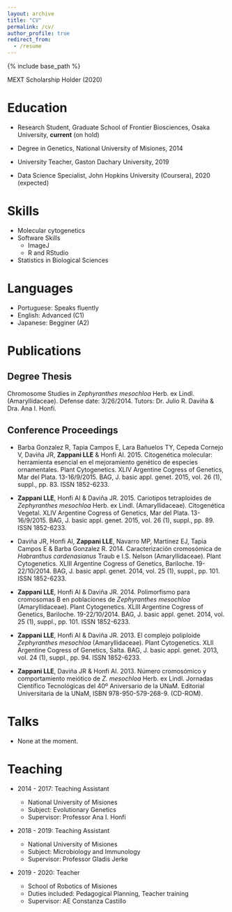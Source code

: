 ```yaml
---
layout: archive
title: "CV"
permalink: /cv/
author_profile: true
redirect_from:
  - /resume
---
```


{% include base_path %}

MEXT Scholarship Holder (2020)

Education
======
* Research Student, Graduate School of Frontier Biosciences, Osaka University, **current** (on hold)
* Degree in Genetics, National University of Misiones, 2014


* University Teacher, Gaston Dachary University, 2019
* Data Science Specialist, John Hopkins University (Coursera), 2020 (expected)


Skills
======
* Molecular cytogenetics
* Software Skills
  * ImageJ
  * R and RStudio
* Statistics in Biological Sciences

Languages
=========
* Portuguese: Speaks fluently
* English: Advanced (C1)
* Japanese: Begginer (A2)

Publications
============

Degree Thesis
-------------

Chromosome Studies in *Zephyranthes mesochloa* Herb. ex Lindl. (Amaryllidaceae). Defense date: 3/26/2014. Tutors: Dr. Julio R. Daviña & Dra. Ana I. Honfi.

Conference Proceedings
----------------------

- Barba Gonzalez R, Tapia Campos E, Lara Bañuelos TY, Cepeda Cornejo V, Daviña JR, **Zappani LLE** & Honfi AI. 2015. Citogenética molecular: herramienta esencial en el mejoramiento genético de especies ornamentales. Plant Cytogenetics. XLIV Argentine Cogress of Genetics, Mar del Plata. 13-16/9/2015. BAG, J. basic appl. genet. 2015, vol. 26 (1), suppl., pp. 83. ISSN 1852-6233.

- **Zappani LLE**, Honfi AI & Daviña JR. 2015. Cariotipos tetraploides de *Zephyranthes mesochloa* Herb. ex Lindl. (Amaryllidaceae). Citogenética Vegetal. XLIV Argentine Cogress of Genetics, Mar del Plata. 13-16/9/2015. BAG, J. basic appl. genet. 2015, vol. 26 (1), suppl., pp. 89. ISSN 1852-6233.

- Daviña JR, Honfi AI, **Zappani LLE**, Navarro MP, Martínez EJ, Tapia Campos E & Barba Gonzalez R. 2014. Caracterización cromosómica de *Habranthus cardenasianus* Traub e I.S. Nelson (Amaryllidaceae). Plant Cytogenetics. XLIII Argentine Cogress of Genetics, Bariloche. 19-22/10/2014. BAG, J. basic appl. genet. 2014, vol. 25 (1), suppl., pp. 101. ISSN 1852-6233.

- **Zappani LLE**, Honfi AI & Daviña JR. 2014. Polimorfismo para cromosomas B en poblaciones de *Zephyranthes mesochloa* (Amaryllidaceae). Plant Cytogenetics. XLIII Argentine Cogress of Genetics, Bariloche. 19-22/10/2014. BAG, J. basic appl. genet. 2014, vol. 25 (1), suppl., pp. 101. ISSN 1852-6233.

- **Zappani LLE**, Honfi AI & Daviña JR. 2013. El complejo poliploide *Zephyranthes mesochloa* (Amaryllidaceae). Plant Cytogenetics. XLII Argentine Cogress of Genetics, Salta. BAG, J. basic appl. genet. 2013, vol. 24 (1), suppl., pp. 94. ISSN 1852-6233.

- **Zappani LLE**, Daviña JR & Honfi AI. 2013. Número cromosómico y comportamiento meiótico de *Z. mesochloa* Herb. ex Lindl. Jornadas Científico Tecnológicas del 40º Aniversario de la UNaM. Editorial Universitaria de la UNaM, ISBN 978-950-579-268-9. (CD-ROM).

  
Talks
======
* None at the moment.
  
Teaching
======
* 2014 - 2017: Teaching Assistant
  * National University of Misiones
  * Subject: Evolutionary Genetics
  * Supervisor: Professor Ana I. Honfi

* 2018 - 2019: Teaching Assistant
  * National University of Misiones
  * Subject: Microbiology and Immunology
  * Supervisor: Professor Gladis Jerke
  
* 2019 - 2020: Teacher
  * School of Robotics of Misiones
  * Duties included: Pedagogical Planning, Teacher training
  * Supervisor: AE Constanza Castillo


